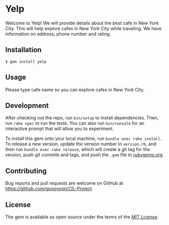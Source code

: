 # Yelp

Welcome to Yelp! We will provide details about the best cafe in New York City. This will help explore cafes in New York City while traveling. We have information on address, phone number and rating.

## Installation

    $ gem install yelp

## Usage

Please type cafe name so you can explore cafes in New York City.

## Development

After checking out the repo, run `bin/setup` to install dependencies. Then, run `rake spec` to run the tests. You can also run `bin/console` for an interactive prompt that will allow you to experiment.

To install this gem onto your local machine, run `bundle exec rake install`. To release a new version, update the version number in `version.rb`, and then run `bundle exec rake release`, which will create a git tag for the version, push git commits and tags, and push the `.gem` file to [rubygems.org](https://rubygems.org).

## Contributing

Bug reports and pull requests are welcome on GitHub at https://github.com/goooyoon/CIL-Project


## License

The gem is available as open source under the terms of the [MIT License](https://opensource.org/licenses/MIT).
